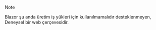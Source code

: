 > [!NOTE]
> Blazor şu anda üretim iş yükleri için kullanılmamalıdır desteklenmeyen, Deneysel bir web çerçevesidir.
